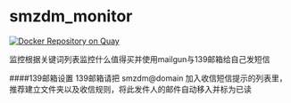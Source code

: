 # smzdm_monitor
[![Docker Repository on Quay](https://quay.io/repository/puteulanus/smzdm-monitor/status "Docker Repository on Quay")](https://quay.io/repository/puteulanus/smzdm-monitor)

监控根据关键词列表监控什么值得买并使用mailgun与139邮箱给自己发短信

####139邮箱设置
139邮箱请把 smzdm@domain 加入收信短信提示的列表里，推荐建立文件夹以及收信规则，将此发件人的邮件自动移入并标为已读